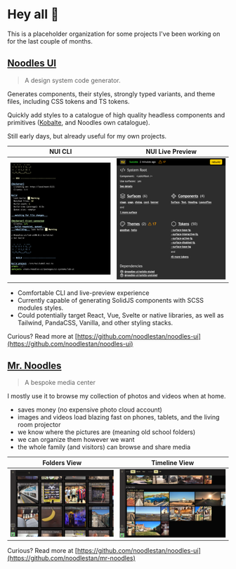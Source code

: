 # Hey all :wave:

This is a placeholder organization for some projects I've been working on for the last couple of months.

## [Noodles UI](https://github.com/noodlestan/noodles-ui)

> A design system code generator.

Generates components, their styles, strongly typed variants, and theme files, including CSS tokens and TS tokens.

Quickly add styles to a catalogue of high quality headless components and primitives ([Kobalte](https://kobalte.dev), and Noodles own catalogue).

Still early days, but already useful for my own projects.

| NUI CLI                                                                                        | NUI Live Preview                                                                              |
| ---------------------------------------------------------------------------------------------- | --------------------------------------------------------------------------------------------- |
| ![](https://raw.githubusercontent.com/noodlestan/.github/main/profile/assets/nui-devx-cli.png) | ![](https://raw.githubusercontent.com/noodlestan/.github/main/profile/assets/nui-devx-ui.png) |

- Comfortable CLI and live-preview experience
- Currently capable of generating SolidJS components with SCSS modules styles.
- Could potentially target React, Vue, Svelte or native libraries, as well as Tailwind, PandaCSS, Vanilla, and other styling stacks.

Curious? Read more at [https://github.com/noodlestan/noodles-ui](https://github.com/noodlestan/noodles-ui)

## [Mr. Noodles](https://github.com/noodlestan/mr-noodles)

> A bespoke media center

I mostly use it to browse my collection of photos and videos when at home.

- saves money (no expensive photo cloud account)
- images and videos load blazing fast on phones, tablets, and the living room projector
- we know where the pictures are (meaning old school folders)
- we can organize them however we want
- the whole family (and visitors) can browse and share media

| Folders View                                                                                         | Timeline View                                                                                         |
| ---------------------------------------------------------------------------------------------------- | ----------------------------------------------------------------------------------------------------- |
| ![](https://raw.githubusercontent.com/noodlestan/.github/main/profile/assets/mr-noodles-folders.png) | ![](https://raw.githubusercontent.com/noodlestan/.github/main/profile/assets/mr-noodles-timeline.png) |

Curious? Read more at [https://github.com/noodlestan/noodles-ui](https://github.com/noodlestan/mr-noodles)
